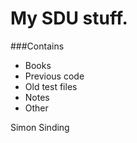 # My SDU stuff.
###Contains
* Books
* Previous code
* Old test files
* Notes
* Other

Simon Sinding

